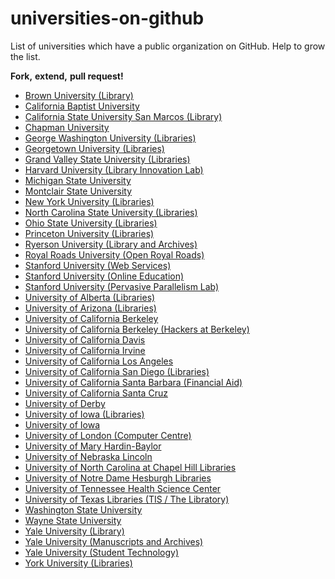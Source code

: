 universities-on-github
======================

List of universities which have a public organization on GitHub.
Help to grow the list.

**Fork,**
**extend,**
**pull request!**

* [Brown University (Library)](https://github.com/Brown-University-Library)
* [California Baptist University](https://github.com/calbaptist)
* [California State University San Marcos (Library)](https://github.com/csusm-library)
* [Chapman University](https://github.com/chapmanu)
* [George Washington University (Libraries)](https://github.com/gwu-libraries)
* [Georgetown University (Libraries)](https://github.com/Georgetown-University-Libraries)
* [Grand Valley State University (Libraries)](https://github.com/gvsulib)
* [Harvard University (Library Innovation Lab)](https://github.com/harvard-lil)
* [Michigan State University](https://github.com/Michigan-State-University)
* [Montclair State University](https://github.com/MontclairState)
* [New York University (Libraries)](https://github.com/NYULibraries)
* [North Carolina State University (Libraries)](https://github.com/NCSU-Libraries)
* [Ohio State University (Libraries)](https://github.com/osulibraries/)
* [Princeton University (Libraries)](https://github.com/pulibrary)
* [Ryerson University (Library and Archives)](https://github.com/ryersonlibrary/)
* [Royal Roads University (Open Royal Roads)](https://github.com/royalroads/)
* [Stanford University (Web Services)](https://github.com/SU-SWS)
* [Stanford University (Online Education)](https://github.com/Stanford-Online)
* [Stanford University (Pervasive Parallelism Lab)](https://github.com/stanford-ppl)
* [University of Alberta (Libraries)](https://github.com/ualbertalib)
* [University of Arizona (Libraries)](https://github.com/ualibraries)
* [University of California Berkeley](https://github.com/ucberkeley)
* [University of California Berkeley (Hackers at Berkeley)](https://github.com/HackBerkeley)
* [University of California Davis](https://github.com/ucdavis)
* [University of California Irvine](https://github.com/ucirvine)
* [University of California Los Angeles](https://github.com/ucla)
* [University of California San Diego (Libraries)](https://github.com/ucsdlib)
* [University of California Santa Barbara (Financial Aid)](https://github.com/ucsbfinaid)
* [University of California Santa Cruz](https://github.com/ucsc)
* [University of Derby](https://github.com/universityofderby/)
* [University of Iowa (Libraries)](https://github.com/ui-libraries)
* [University of Iowa](https://github.com/uiowa)
* [University of London (Computer Centre)](https://github.com/ULCC)
* [University of Mary Hardin-Baylor](https://github.com/umhbwebservices)
* [University of Nebraska Lincoln](https://github.com/unl)
* [University of North Carolina at Chapel Hill Libraries](https://github.com/UNC-Libraries)
* [University of Notre Dame Hesburgh Libraries](https://github.com/ndlib)
* [University of Tennessee Health Science Center](https://github.com/uthsc)
* [University of Texas Libraries (TIS / The Libratory)](https://github.com/TheLibratory)
* [Washington State University](https://github.com/washingtonstateuniversity)
* [Wayne State University](https://github.com/waynestate)
* [Yale University (Library)](https://github.com/yalelibrary)
* [Yale University (Manuscripts and Archives)](https://github.com/yalemssa)
* [Yale University (Student Technology)](https://github.com/YaleSTC)
* [York University (Libraries)](https://github.com/yorkulibraries)
